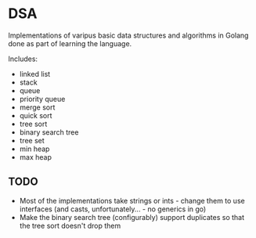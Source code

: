 # DSA

Implementations of varipus basic data structures and algorithms in Golang done as part of learning the language.

Includes:
* linked list
* stack
* queue
* priority queue
* merge sort
* quick sort
* tree sort
* binary search tree
* tree set
* min heap
* max heap

## TODO

* Most of the implementations take strings or ints - change them to use interfaces (and casts, unfortunately... - no generics in go)
* Make the binary search tree (configurably) support duplicates so that the tree sort doesn't drop them
